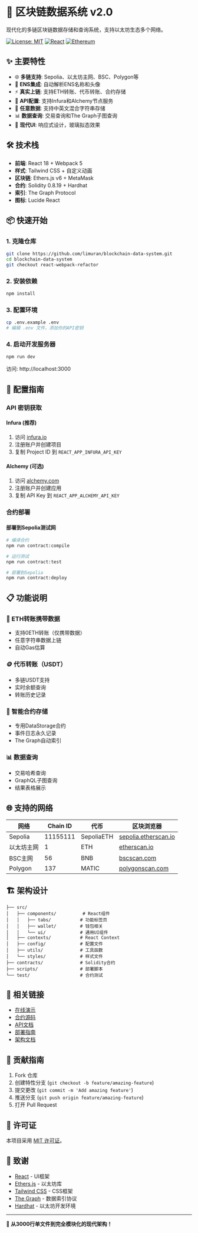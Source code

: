 # 🚀 区块链数据系统 v2.0

现代化的多链区块链数据存储和查询系统，支持以太坊生态多个网络。

[![License: MIT](https://img.shields.io/badge/License-MIT-yellow.svg)](https://opensource.org/licenses/MIT)
[![React](https://img.shields.io/badge/React-18.2.0-blue.svg)](https://reactjs.org/)
[![Ethereum](https://img.shields.io/badge/Ethereum-Compatible-purple.svg)](https://ethereum.org/)

## ✨ 主要特性

- 🌐 **多链支持**: Sepolia、以太坊主网、BSC、Polygon等
- 👤 **ENS集成**: 自动解析ENS名称和头像
- ⚡ **真实上链**: 支持ETH转账、代币转账、合约存储
- 🔑 **API配置**: 支持Infura和Alchemy节点服务
- 📝 **任意数据**: 支持中英文混合字符串存储
- 📊 **数据查询**: 交易查询和The Graph子图查询
- 🎨 **现代UI**: 响应式设计，玻璃拟态效果

## 🛠️ 技术栈

- **前端**: React 18 + Webpack 5
- **样式**: Tailwind CSS + 自定义动画
- **区块链**: Ethers.js v6 + MetaMask
- **合约**: Solidity 0.8.19 + Hardhat
- **索引**: The Graph Protocol
- **图标**: Lucide React

## 📦 快速开始

### 1. 克隆仓库
```bash
git clone https://github.com/limuran/blockchain-data-system.git
cd blockchain-data-system
git checkout react-webpack-refactor
```

### 2. 安装依赖
```bash
npm install
```

### 3. 配置环境
```bash
cp .env.example .env
# 编辑 .env 文件，添加你的API密钥
```

### 4. 启动开发服务器
```bash
npm run dev
```

访问: http://localhost:3000

## 🔧 配置指南

### API 密钥获取

#### Infura (推荐)
1. 访问 [infura.io](https://infura.io)
2. 注册账户并创建项目
3. 复制 Project ID 到 `REACT_APP_INFURA_API_KEY`

#### Alchemy (可选)
1. 访问 [alchemy.com](https://alchemy.com)
2. 注册账户并创建应用
3. 复制 API Key 到 `REACT_APP_ALCHEMY_API_KEY`

### 合约部署

#### 部署到Sepolia测试网
```bash
# 编译合约
npm run contract:compile

# 运行测试
npm run contract:test

# 部署到Sepolia
npm run contract:deploy
```

## 📋 功能说明

### 🔄 ETH转账携带数据
- 支持0ETH转账（仅携带数据）
- 任意字符串数据上链
- 自动Gas估算

### 🪙 代币转账（USDT）
- 多链USDT支持
- 实时余额查询
- 转账历史记录

### 📝 智能合约存储
- 专用DataStorage合约
- 事件日志永久记录
- The Graph自动索引

### 📊 数据查询
- 交易哈希查询
- GraphQL子图查询
- 结果表格展示

## 🌐 支持的网络

| 网络 | Chain ID | 代币 | 区块浏览器 |
|------|----------|------|----------|
| Sepolia | 11155111 | SepoliaETH | [sepolia.etherscan.io](https://sepolia.etherscan.io) |
| 以太坊主网 | 1 | ETH | [etherscan.io](https://etherscan.io) |
| BSC主网 | 56 | BNB | [bscscan.com](https://bscscan.com) |
| Polygon | 137 | MATIC | [polygonscan.com](https://polygonscan.com) |

## 🏗️ 架构设计

```
├── src/
│   ├── components/          # React组件
│   │   ├── tabs/           # 功能标签页
│   │   ├── wallet/         # 钱包相关
│   │   └── ui/             # 通用UI组件
│   ├── contexts/           # React Context
│   ├── config/             # 配置文件
│   ├── utils/              # 工具函数
│   └── styles/             # 样式文件
├── contracts/              # Solidity合约
├── scripts/                # 部署脚本
└── test/                   # 合约测试
```

## 🔗 相关链接

- [在线演示](https://limuran.github.io/blockchain-data-system)
- [合约源码](./contracts/DataStorage.sol)
- [API文档](./docs/API.md)
- [部署指南](./DEPLOYMENT.md)
- [架构文档](./ARCHITECTURE.md)

## 🤝 贡献指南

1. Fork 仓库
2. 创建特性分支 (`git checkout -b feature/amazing-feature`)
3. 提交更改 (`git commit -m 'Add amazing feature'`)
4. 推送分支 (`git push origin feature/amazing-feature`)
5. 打开 Pull Request

## 📄 许可证

本项目采用 [MIT 许可证](LICENSE)。

## 🙏 致谢

- [React](https://reactjs.org/) - UI框架
- [Ethers.js](https://docs.ethers.org/) - 以太坊库
- [Tailwind CSS](https://tailwindcss.com/) - CSS框架
- [The Graph](https://thegraph.com/) - 数据索引协议
- [Hardhat](https://hardhat.org/) - 以太坊开发环境

---

**🎯 从3000行单文件到完全模块化的现代架构！**